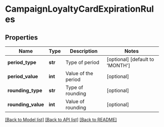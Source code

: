 # CampaignLoyaltyCardExpirationRules


## Properties

Name | Type | Description | Notes
------------ | ------------- | ------------- | -------------
**period_type** | **str** | Type of period | [optional] [default to 'MONTH']
**period_value** | **int** | Value of the period | [optional] 
**rounding_type** | **str** | Type of rounding | [optional] 
**rounding_value** | **int** | Value of rounding | [optional] 

[[Back to Model list]](../README.md#documentation-for-models) [[Back to API list]](../README.md#documentation-for-api-endpoints) [[Back to README]](../README.md)


